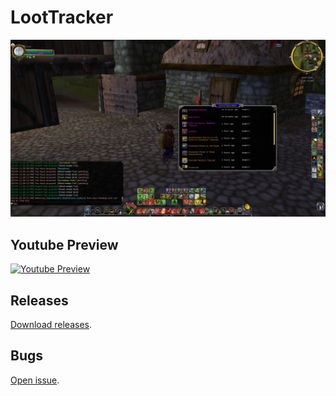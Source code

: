 # LootTracker
![Screenshot](./ScreenShot.jpg?raw=true)

## Youtube Preview
[![Youtube Preview](https://img.youtube.com/vi/wPskBlRSH6I/0.jpg)](https://www.youtube.com/watch?v=wPskBlRSH6I)

## Releases
[Download releases](https://github.com/joaoneto/LootTracker/releases).

## Bugs
[Open issue](https://github.com/joaoneto/LootTracker/issues).
